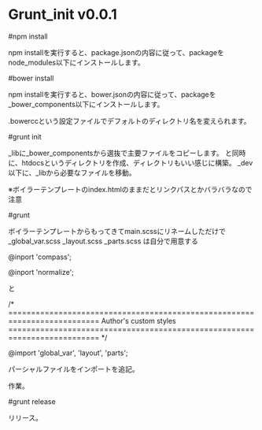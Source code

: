 # Grunt_init v0.0.1

#npm install

npm installを実行すると、package.jsonの内容に従って、packageをnode_modules以下にインストールします。

#bower install

npm installを実行すると、bower.jsonの内容に従って、packageを_bower_components以下にインストールします。

.bowerccという設定ファイルでデフォルトのディレクトリ名を変えられます。

#grunt init

_libに_bower_componentsから選抜で主要ファイルをコピーします。
と同時に、htdocsというディレクトリを作成、ディレクトリもいい感じに構築。
_dev以下に、_libから必要なファイルを移動。

※ボイラーテンプレートのindex.htmlのままだとリンクパスとかバラバラなので注意

#grunt

ボイラーテンプレートからもってきてmain.scssにリネームしただけで
_global_var.scss
_layout.scss
_parts.scss
は自分で用意する

@inport 'compass';

@inport 'normalize';

と

/* ==========================================================================
   Author's custom styles
   ========================================================================== */

@import 'global_var', 'layout', 'parts';

パーシャルファイルをインポートを追記。

作業。

#grunt release

リリース。